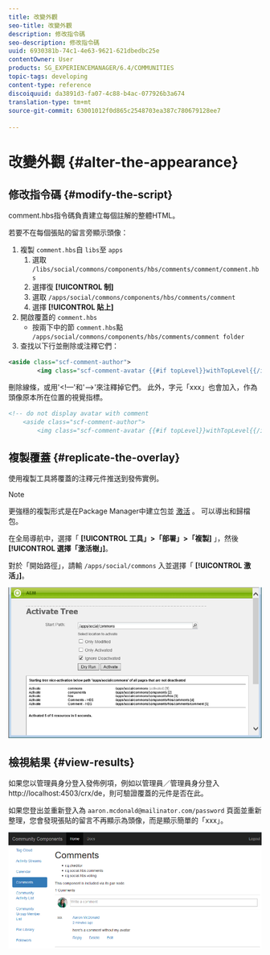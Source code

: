 ```yaml
---
title: 改變外觀
seo-title: 改變外觀
description: 修改指令碼
seo-description: 修改指令碼
uuid: 6930381b-74c1-4e63-9621-621dbedbc25e
contentOwner: User
products: SG_EXPERIENCEMANAGER/6.4/COMMUNITIES
topic-tags: developing
content-type: reference
discoiquuid: da3891d3-fa07-4c88-b4ac-077926b3a674
translation-type: tm+mt
source-git-commit: 63001012f0d865c2548703ea387c780679128ee7

---
```



# 改變外觀 {#alter-the-appearance}

## 修改指令碼 {#modify-the-script}

comment.hbs指令碼負責建立每個註解的整體HTML。

若要不在每個張貼的留言旁顯示頭像：

1. 複製 `comment.hbs`自 `libs`至 `apps`
   1. 選取 `/libs/social/commons/components/hbs/comments/comment/comment.hbs`
   1. 選擇復 **[!UICONTROL 制]**
   1. 選取 `/apps/social/commons/components/hbs/comments/comment`
   1. 選擇 **[!UICONTROL 貼上]**
1. 開啟覆蓋的 `comment.hbs`
   * 按兩下中的節 `comment.hbs`點 `/apps/social/commons/components/hbs/comments/comment folder`
1. 查找以下行並刪除或注釋它們：

```xml
<aside class="scf-comment-author">
        <img class="scf-comment-avatar {{#if topLevel}}withTopLevel{{/if}}" src="{{author.avatarUrl}}"></img>
```

刪除線條，或用&#39;&lt;!—&#39;和&#39;—>&#39;來注釋掉它們。 此外，字元「xxx」也會加入，作為頭像原本所在位置的視覺指標。

```xml
<!-- do not display avatar with comment
    <aside class="scf-comment-author">
        <img class="scf-comment-avatar {{#if topLevel}}withTopLevel{{/if}}" src="{{author.avatarUrl}}"></img>
```

## 複製覆蓋 {#replicate-the-overlay}

使用複製工具將覆蓋的注釋元件推送到發佈實例。

>[!NOTE]
>
>更強穩的複製形式是在Package Manager中建立包並 [激活](../../help/sites-administering/package-manager.md#replicating-packages) 。 可以導出和歸檔包。

在全局導航中，選擇「 **[!UICONTROL 工具」>「部署」>「複製]** 」，然後 **[!UICONTROL 選擇「激活樹」]**。

對於「開始路徑」，請輸 `/apps/social/commons` 入並選擇「 **[!UICONTROL 激活」]**。

![chlimage_1-42](assets/chlimage_1-42.png)

## 檢視結果 {#view-results}

如果您以管理員身分登入發佈例項，例如以管理員／管理員身分登入http://localhost:4503/crx/de，則可驗證覆蓋的元件是否在此。

如果您登出並重新登入為 `aaron.mcdonald@mailinator.com/password` 頁面並重新整理，您會發現張貼的留言不再顯示為頭像，而是顯示簡單的「xxx」。

![chlimage_1-43](assets/chlimage_1-43.png)

